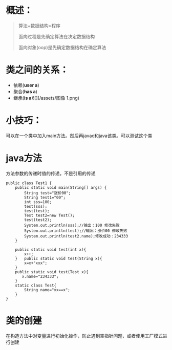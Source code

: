 # 概述：

> 算法+数据结构=程序
>
> 面向过程是先确定算法在决定数据结构
>
> 面向对象\(oop\)是先确定数据结构在确定算法

# 类之间的关系：

* 依赖\(**user a**\)
* 聚合\(**has a**\)
* 继承\(**is a**\)![](/assets/图像 1.png)

# 小技巧：

可以在一个类中加入main方法。然后再javac和java该类。可以测试这个类

# java方法

方法参数的传递时值的传递，不是引用的传递

```
public class Test1 {
    public static void main(String[] args) {
        String test="涨价00";
        String test1="00";
        int sss=100;
        test(sss);
        test(test);
        Test test2=new Test();
        test(test2);
        System.out.println(sss);//输出：100 修改失败
        System.out.println(test);//输出：涨价00 修改失败
        System.out.println(test2.name);修改成功：234333
    }

    public static void test(int x){
        x++;
    }   public static void test(String x){
        x=x+"xxx";
    }
    public static void test(Test x){
       x.name="234333";
    }
    static class Test{
        String name="xx==x";
    }
}
```

# 类的创建

在构造方法中对变量进行初始化操作，防止遇到空指针问题，或者使用工厂模式进行创建



